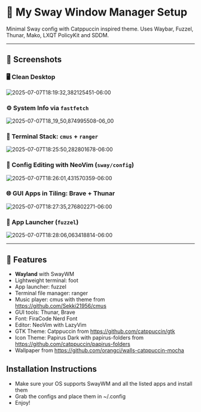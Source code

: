 # 🌊 My Sway Window Manager Setup

Minimal Sway config with Catppuccin inspired theme. Uses Waybar, Fuzzel, Thunar, Mako, LXQT PolicyKit and SDDM.

---

## 📸 Screenshots

### 🖥️ Clean Desktop
![2025-07-07T18:19:32,382125451-06:00](https://github.com/user-attachments/assets/dafc3548-f696-4c98-8137-ea3cf68e67f2)

### ⚙️ System Info via `fastfetch`
![2025-07-07T18_19_50,874995508-06_00](https://github.com/user-attachments/assets/75badb56-f558-4fab-8c22-22b99477239c)

### 🎵 Terminal Stack: `cmus` + `ranger`
![2025-07-07T18:25:50,282801678-06:00](https://github.com/user-attachments/assets/d913f391-bb6a-47a9-86cc-22ca882ddcee)

### 🧠 Config Editing with NeoVim (`sway/config`)
![2025-07-07T18:26:01,431570359-06:00](https://github.com/user-attachments/assets/d355b96c-6a58-45e7-901b-f8d0490eba68)

### 🌐 GUI Apps in Tiling: Brave + Thunar
![2025-07-07T18:27:35,276802271-06:00](https://github.com/user-attachments/assets/6a379038-eeed-4966-8771-3f9546613d2f)

### 🚀 App Launcher (`fuzzel`)
![2025-07-07T18:28:06,063418814-06:00](https://github.com/user-attachments/assets/00533e04-48b2-40f0-bfca-5ebb9e9893b5)

---

## 🧩 Features

- **Wayland** with SwayWM
- Lightweight terminal: foot
- App launcher: fuzzel
- Terminal file manager: ranger
- Music player: cmus with theme from https://github.com/Sekki21956/cmus
- GUI tools: Thunar, Brave
- Font: FiraCode Nerd Font
- Editor: NeoVim with LazyVim
- GTK Theme: Catppuccin from https://github.com/catppuccin/gtk
- Icon Theme: Papirus Dark with papirus-folders from https://github.com/catppuccin/papirus-folders
- Wallpaper from https://github.com/orangci/walls-catppuccin-mocha

## Installation Instructions

- Make sure your OS supports SwayWM and all the listed apps and install them
- Grab the configs and place them in ~/.config
- Enjoy!
